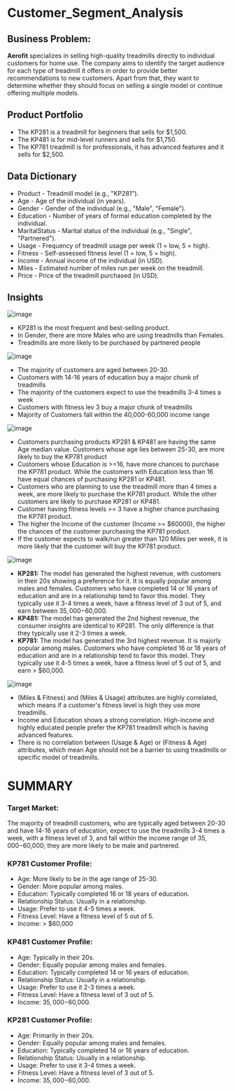 # Customer_Segment_Analysis

## Business Problem:
**Aerofit** specializes in selling high-quality treadmills directly to individual customers for home use. 
The company aims to identify the target audience for each type of treadmill it offers in order to provide better recommendations to new customers. Apart from that, they want to determine whether they should focus on selling a single model or continue offering multiple models.

## Product Portfolio 
- The KP281 is a treadmill for beginners that sells for $1,500.
- The KP481 is for mid-level runners and sells for $1,750.
- The KP781 treadmill is for professionals, it has advanced features and it sells for $2,500.

## Data Dictionary
- Product - Treadmill model (e.g., "KP281").
- Age - Age of the individual (in years). 
- Gender - Gender of the individual (e.g., "Male", "Female").
- Education - Number of years of formal education completed by the individual.
- MaritalStatus - Marital status of the individual (e.g., "Single", "Partnered").
- Usage - Frequency of treadmill usage per week (1 = low, 5 = high).
- Fitness - Self-assessed fitness level (1 = low, 5 = high).
- Income - Annual income of the individual (in USD).
- Miles - Estimated number of miles run per week on the treadmill.
- Price - Price of the treadmill purchased (in USD).

## Insights

![image](https://github.com/user-attachments/assets/03dd4acc-9ba1-466e-bb14-7643c3a2fca6)
- KP281 is the most frequent and best-selling product.
- In Gender, there are more Males who are using treadmills than Females.
- Treadmills are more likely to be purchased by partnered people

![image](https://github.com/user-attachments/assets/e218d9bd-64b9-405e-adfa-ac4250887d21)
- The majority of customers are aged between 20-30.
- Customers with 14-16 years of education buy a major chunk of treadmills
- The majority of the customers expect to use the treadmills 3-4 times a week
- Customers with fitness lev 3 buy a major chunk of treadmills
- Majority of Customers fall within the 40,000-60,000 income range

![image](https://github.com/user-attachments/assets/cbcb894d-ffe6-42fc-a714-4e9acbf245ab)
- Customers purchasing products KP281 & KP481 are having the same Age median value. Customers whose age lies between 25-30, are more likely to buy the KP781 product
- Customers whose Education is >=16, have more chances to purchase the KP781 product. While the customers with Education less than 16 have equal chances of purchasing KP281 or KP481.
- Customers who are planning to use the treadmill more than 4 times a week, are more likely to purchase the KP781 product. While the other customers are likely to purchase KP281 or KP481.
- Customer having fitness levels >= 3 have a higher chance purchasing the KP781 product.
- The higher the Income of the customer (Income >= $60000), the higher the chances of the customer purchasing the KP781 product.
- If the customer expects to walk/run greater than 120 Miles per week, it is more likely that the customer will buy the KP781 product.

![image](https://github.com/user-attachments/assets/0c713d0f-5938-4a4b-945b-c870209ba93c)
- **KP281:**
The model has generated the highest revenue, with customers in their 20s showing a preference for it. It is equally popular among males and females. Customers who have completed 14 or 16 years of education and are in a relationship tend to favor this model. They typically use it 3-4 times a week, have a fitness level of 3 out of 5, and earn between $35,000-$60,000.
- **KP481:**
The model has generated the 2nd highest revenue, the consumer insights are identical to KP281. The only difference is that they typically use it 2-3 times a week.
- **KP781:**
The model has generated the 3rd highest revenue. It is majorly popular among males. Customers who have completed 16 or 18 years of education and are in a relationship tend to favor this model. They typically use it 4-5 times a week, have a fitness level of 5 out of 5, and earn > $60,000.

![image](https://github.com/user-attachments/assets/1e112e3f-611d-43f8-b8ad-a73bbc740002)
- (Miles & Fitness) and (Miles & Usage) attributes are highly correlated, which means if a customer's fitness level is high they use more treadmills.
- Income and Education shows a strong correlation. High-income and highly educated people prefer the KP781 treadmill which is having advanced features.
- There is no correlation between (Usage & Age) or (Fitness & Age) attributes, which mean Age should not be a barrier to using treadmills or specific model of treadmills.

# SUMMARY

### Target Market:
The majority of treadmill customers, who are typically aged between 20-30 and have 14-16 years of education, expect to use the treadmills 3-4 times a week, with a fitness level of 3, and fall within the income range of $35,000-$60,000; they are more likely to be male and partnered.

### KP781 Customer Profile:
- Age: More likely to be in the age range of 25-30.
- Gender: More popular among males.
- Education: Typically completed 16 or 18 years of education.
- Relationship Status: Usually in a relationship.
- Usage: Prefer to use it 4-5 times a week.
- Fitness Level: Have a fitness level of 5 out of 5.
- Income: > $60,000

### KP481 Customer Profile:
- Age: Typically in their 20s.
- Gender: Equally popular among males and females.
- Education: Typically completed 14 or 16 years of education.
- Relationship Status: Usually in a relationship.
- Usage: Prefer to use it 2-3 times a week.
- Fitness Level: Have a fitness level of 3 out of 5.
- Income: $35,000-$60,000.

### KP281 Customer Profile:
- Age: Primarily in their 20s.
- Gender: Equally popular among males and females.
- Education: Typically completed 14 or 16 years of education.
- Relationship Status: Usually in a relationship.
- Usage: Prefer to use it 3-4 times a week.
- Fitness Level: Have a fitness level of 3 out of 5.
- Income: $35,000-$60,000.
